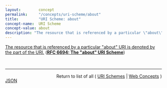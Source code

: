 ```yaml
---
layout:        concept
permalink:     "/concepts/uri-scheme/about"
title:         "URI Scheme: about"
concept-name:  URI Scheme
concept-value: about
description: "The resource that is referenced by a particular \"about\" URI is denoted by the <about-token> part of the URI."
---
```


[The resource that is referenced by a particular "about" URI is denoted by the <about-token> part of the URI.](https://datatracker.ietf.org/doc/html/rfc6694#section-2 "Read documentation for URI Scheme &#34;about&#34;") (**[RFC 6694: The "about" URI Scheme](/specs/IETF/RFC/6694 "This document describes the &#34;about&#34; URI scheme, which is widely used by Web browsers and some other applications to designate access to their internal resources, such as settings, application information, hidden built-in functionality, and so on.")**)

<br/>
<hr/>

<p style="float : left"><a href="./about.json" title="JSON representing this particular Web Concept value">JSON</a></p>
<p style="text-align: right">Return to list of all ( <a href="../uri-scheme/">URI Schemes</a> | <a href="../">Web Concepts</a> )</p>
